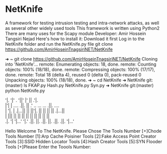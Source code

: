# NetKnife
A framework for testing intrusion testing and intra-network attacks, as well as several other widely used tools 
This framework is written using Python2 There are many uses for the Scapy module 
Developer: Amir Hossein Tangsiri Nejad Here's 
how to install it: Download it first Log in to the NetKnife folder and run the NetKnife.py file
git clone https://github.com/AmirHoseinTnagsiriNET/NetKnife


➜  ~ git clone https://github.com/AmirHoseinTnagsiriNET/NetKnife 
Cloning into 'NetKnife'...
remote: Enumerating objects: 18, done.
remote: Counting objects: 100% (18/18), done.
remote: Compressing objects: 100% (17/17), done.
remote: Total 18 (delta 4), reused 0 (delta 0), pack-reused 0
Unpacking objects: 100% (18/18), done.
➜  ~ cd NetKnife 
➜  NetKnife git:(master) ls
FKAP.py  Hash.py  NetKnife.py  Syn.py
➜  NetKnife git:(master) python NetKnife.py 


'|.   '|'           .   '||'  |'            ||    .'|.            
 |'|   |    ....  .||.   || .'    .. ...   ...  .||.     ....     
 | '|. |  .|...||  ||    ||'|.     ||  ||   ||   ||    .|...||  
 |   |||  ||       ||    ||  ||    ||  ||   ||   ||    ||       
.|.   '|   '|...'  '|.' .||.  ||. .||. ||. .||. .||.    '|...' 


Hello Welcome To The NetKnife. Please Chose The Tools Number 
[+]Chode Tools Number 
[1]:Arp Cache Poisiner Tools
[2]:Fake Access Point Creator Tools
[3]:SSID Hidden Locator Tools
[4]:Hash Creator Tools
[5]:SYN Flooder Tools
[+]Please Enter the Toools Number: 
